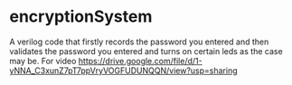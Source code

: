 # encryptionSystem
 A verilog code that firstly records the password you entered and then validates the password you entered and turns on certain leds as the case may be. For video https://drive.google.com/file/d/1-yNNA_C3xunZ7pT7ppVryVOGFUDUNQQN/view?usp=sharing

